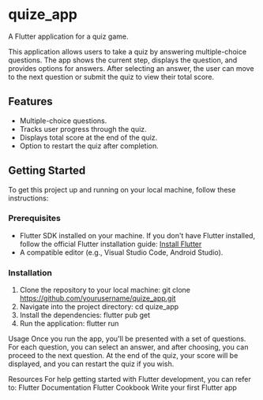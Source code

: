 # quize_app

A Flutter application for a quiz game.

This application allows users to take a quiz by answering multiple-choice questions. The app shows the current step, displays the question, and provides options for answers. After selecting an answer, the user can move to the next question or submit the quiz to view their total score.

## Features

- Multiple-choice questions.
- Tracks user progress through the quiz.
- Displays total score at the end of the quiz.
- Option to restart the quiz after completion.

## Getting Started

To get this project up and running on your local machine, follow these instructions:

### Prerequisites

- Flutter SDK installed on your machine. If you don't have Flutter installed, follow the official Flutter installation guide: [Install Flutter](https://flutter.dev/docs/get-started/install)
- A compatible editor (e.g., Visual Studio Code, Android Studio).

### Installation

1. Clone the repository to your local machine:
git clone https://github.com/yourusername/quize_app.git
2. Navigate into the project directory:
cd quize_app
3. Install the dependencies:
flutter pub get
4. Run the application:
flutter run

Usage
Once you run the app, you'll be presented with a set of questions. For each question, you can select an answer, and after choosing, you can proceed to the next question. At the end of the quiz, your score will be displayed, and you can restart the quiz if you wish.

Resources
For help getting started with Flutter development, you can refer to:
Flutter Documentation
Flutter Cookbook
Write your first Flutter app
